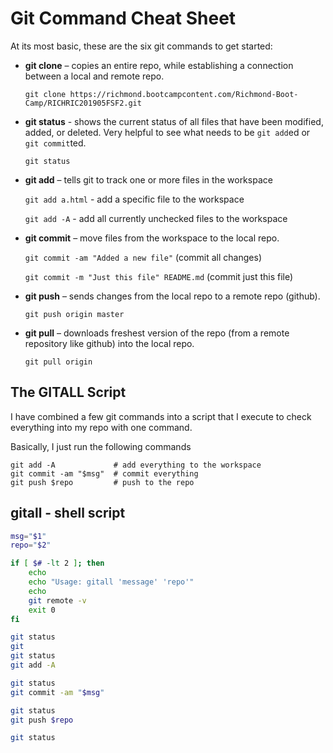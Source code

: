 # Git Command Cheat Sheet

At its most basic, these are the six git commands to get started:

* **git clone** – copies an entire repo, while establishing a connection between a local and remote repo.

    `git clone https://richmond.bootcampcontent.com/Richmond-Boot-Camp/RICHRIC201905FSF2.git`

* **git status** - shows the current status of all files that have been modified, added, or deleted. Very helpful to see what needs to be `git add`ed or `git commit`ted.

    `git status`

* **git add** – tells git to track one or more files in the workspace

    `git add a.html` - add a specific file to the workspace

    `git add -A` - add all currently unchecked files to the workspace

* **git commit** – move files from the workspace to the local repo.

    `git commit -am "Added a new file"` (commit all changes)

    `git commit -m "Just this file" README.md` (commit just this file)

* **git push** – sends changes from the local repo to a remote repo (github).

    `git push origin master`

* **git pull** – downloads freshest version of the repo (from a remote repository like github) into the local repo.

    `git pull origin`

## The GITALL Script

I have combined a few git commands into a script that I execute to check everything into my repo with one command.

Basically, I just run the following commands
```
git add -A             # add everything to the workspace
git commit -am "$msg"  # commit everything
git push $repo         # push to the repo
```
## gitall - shell script
```bash
msg="$1"
repo="$2"

if [ $# -lt 2 ]; then
	echo 
	echo "Usage: gitall 'message' 'repo'"
	echo
	git remote -v
	exit 0
fi

git status
git
git status
git add -A

git status
git commit -am "$msg"

git status
git push $repo

git status
```
<!--stackedit_data:
eyJoaXN0b3J5IjpbMTYyNzg0MjUsMTAyMTgxMDAxN119
-->
